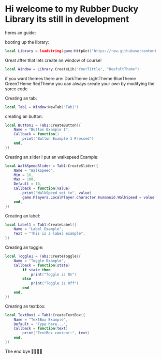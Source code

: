 # Hi welcome to my Rubber Ducky Library its still in development

heres an guide:

booting up the library: 
```lua
local Library = loadstring(game:HttpGet("https://raw.githubusercontent.com/RubberDucky778/Rubber-Ducky-Library/refs/heads/main/ui.lua"))()
```
Great after that lets create an window of course!

```lua
local Window = Library.CreateLib("YourTittle", "DeafultTheme")
```

if you want themes there are:
DarkTheme
LightTheme
BlueTheme
GreenTHeme
RedTheme
you can always create your own by modifying the sorce code

Creating an tab:
```lua
local Tab1 = Window:NewTab("Tab1")
```

creating an button:

```lua
local Button1 = Tab1:CreateButton({
    Name = "Button Example 1",
    Callback = function()
        print("Button Example 1 Pressed")
    end,
})
```

Creating an slider
I put an walkspeed Example:
```lua
local WalkSpeedSlider = Tab1:CreateSlider({
    Name = "WalkSpeed",
    Min = 16,
    Max = 100,
    Default = 16,
    Callback = function(value)
        print("WalkSpeed set to", value)
        game.Players.LocalPlayer.Character.Humanoid.WalkSpeed = value
    end,
})
```
Creating an label:
```lua
local Label1 = Tab1:CreateLabel({
    Name = "Label Example",
    Text = "This is a label example",
})
```
Creating an toggle:
```lua
local Toggle1 = Tab1:CreateToggle({
    Name = "Toggle Example",
    Callback = function(state)
        if state then
            print("Toggle is On")
        else
            print("Toggle is Off")
        end
    end,
})
```

Creating an textbox:
```lua
local TextBox1 = Tab1:CreateTextBox({
    Name = "TextBox Example",
    Default = "Type here...",
    Callback = function(text)
        print("TextBox content:", text)
    end,
})
```

The end bye 🤑🤑😊🌐








